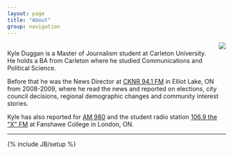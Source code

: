 ```yaml
---
layout: page
title: "About"
group: navigation
---
```

<img style="float: right" src="https://kyleaduggan.files.wordpress.com/2013/09/02.jpg?w=247&h=300">

<br>Kyle Duggan is a Master of Journalism student at Carleton University.<br />
He holds a BA from Carleton where he studied Communications and Political Science.

Before that he was the News Director at [CKNR 94.1 FM](http://moosefm.com/cknrs/news/) in Elliot Lake, ON from 2008-2009, where he read the news and reported on elections, city council decisions, regional demographic changes and community interest stories.

Kyle has also reported for [AM 980](http://www.am980.ca/) and the student radio station [106.9 the "X" FM](http://www.1069thex.com/) at Fanshawe College in London, ON.

<!-- <a style="float: right" class="twitter-timeline" data-dnt="true" href="https://twitter.com/Kyle_Duggan"  data-widget-id="377864884832055296">Tweets by @Kyle_Duggan</a>
    <script>!function(d,s,id){var js,fjs=d.getElementsByTagName(s)[0],p=/^http:/.test(d.location)?'http':'https';if(!d.getElementById(id)){js=d.createElement(s);js.id=id;js.src=p+"://platform.twitter.com/widgets.js";fjs.parentNode.insertBefore(js,fjs);}}(document,"script","twitter-wjs");</script>
    -->    
---

{% include JB/setup %}
